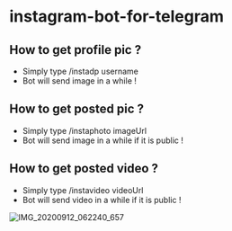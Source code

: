 # instagram-bot-for-telegram

## How to get profile pic ?
  * Simply type /instadp username
  * Bot will send image in a while !
## How to get posted pic ?
  * Simply type /instaphoto imageUrl
  * Bot will send image in a while if it is public !
## How to get posted video ?
  * Simply type /instavideo videoUrl
  * Bot will send video in a while if it is public !


![IMG_20200912_062240_657](https://user-images.githubusercontent.com/53673312/92983341-7a3df380-f4c0-11ea-9b21-ddda418c52c4.jpg)
